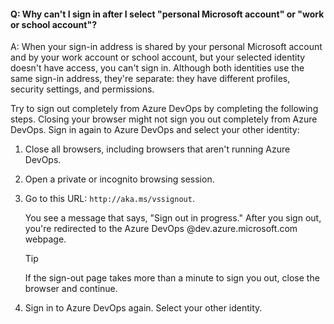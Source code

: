 #### Q:	Why can't I sign in after I select "personal Microsoft account" or "work or school account"?

A: When your sign-in address is shared by your personal Microsoft account and by your work account or school account, but your selected identity doesn't have access, you can't sign in. Although both identities use the same sign-in address, they're separate: they have different profiles, security settings, and permissions.

Try to sign out completely from Azure DevOps by completing the following steps. Closing your browser might not sign you out completely from Azure DevOps. Sign in again to Azure DevOps and select your other identity:

1. Close all browsers, including browsers that aren't running Azure DevOps.

2. Open a private or incognito browsing session. 

3. Go to this URL: `http://aka.ms/vssignout`.

   You see a message that says, "Sign out in progress." After you sign out, you're redirected to the Azure DevOps @dev.azure.microsoft.com webpage.

   > [!TIP]
   > If the sign-out page takes more than a minute to sign you out, close the browser and continue.

4. Sign in to Azure DevOps again. Select your other identity.
